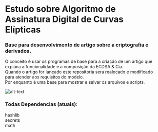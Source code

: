 # Estudo sobre Algoritmo de Assinatura Digital de Curvas Elípticas 
### Base para desenvolvimento de artigo sobre a criptografia e derivados.
 
O conceito é usar os programas de base para a criação de um artigo que explana a funcionalidade e a composição da ECDSA & Cia.  
Quando o artigo for lançado este repositoria sera realocado e modificado para atender aos requisitos do modelo.  
Por enquanto é uma base para mostrar e salvar os arquivos e scripts.

![alt-text](https://asecuritysite.com/public/ecdsa.png)
### Todas Dependencias (atuais):
hashlib  
secrets  
math
